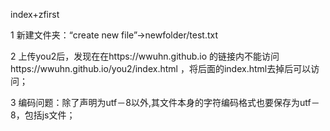 <p>index+zfirst</p>



<p>1 新建文件夹：“create new file”→newfolder/test.txt</p>
<p>2 上传you2后，发现在在https://wwuhn.github.io
  的链接内不能访问
  https://wwuhn.github.io/you2/index.html
  ，将后面的index.html去掉后可以访问；</p>
<p>3 编码问题：除了声明为utf－8以外,其文件本身的字符编码格式也要保存为utf－8，包括js文件；</p>
